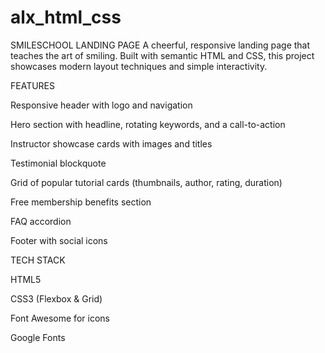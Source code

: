 # alx_html_css
SMILESCHOOL LANDING PAGE
A cheerful, responsive landing page that teaches the art of smiling. Built with semantic HTML and CSS, this project showcases modern layout techniques and simple interactivity.

FEATURES

Responsive header with logo and navigation

Hero section with headline, rotating keywords, and a call-to-action

Instructor showcase cards with images and titles

Testimonial blockquote

Grid of popular tutorial cards (thumbnails, author, rating, duration)

Free membership benefits section

FAQ accordion

Footer with social icons

TECH STACK 

HTML5

CSS3 (Flexbox & Grid)

Font Awesome for icons

Google Fonts
